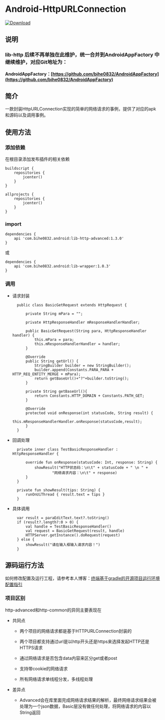 # Android-HttpURLConnection

[ ![Download](https://api.bintray.com/packages/bihe0832/android/lib-http-advanced/images/download.svg) ](https://bintray.com/bihe0832/android/lib-http-advanced/_latestVersion)

## 说明

### **lib-http 后续不再单独在此维护，统一合并到AndroidAppFactory 中继续维护，对应Git地址为：**

**AndroidAppFactory：[https://github.com/bihe0832/AndroidAppFactory](https://github.com/bihe0832/AndroidAppFactory)**

## 简介

一款封装HttpURLConnection实现的简单的网络请求的事例，提供了对应的apk和源码以及调用事例。

## 使用方法

### 添加依赖

在根目录添加发布插件的相关依赖

    buildscript {  
        repositories {  
            jcenter()  
        }  
    }   

    allprojects {  
        repositories {  
            jcenter()  
        }  
    }
    
### import

	dependencies {
	    api 'com.bihe0832.android:lib-http-advanced:1.3.0'
	}

或

	dependencies {
	    api 'com.bihe0832.android:lib-wrapper:1.0.3'
	}
		

### 调用

- 请求封装

		public class BasicGetRequest extends HttpRequest {
		
		    private String mPara = "";
		
			private HttpResponseHandler mResponseHandlerHandler;
		
			public BasicGetRequest(String para, HttpResponseHandler handler) {
		        this.mPara = para;
		        this.mResponseHandlerHandler = handler;
		    }
		
			@Override
			public String getUrl() {
		        StringBuilder builder = new StringBuilder();
		        builder.append(Constants.PARA_PARA + HTTP_REQ_ENTITY_MERGE + mPara);
		        return getBaseUrl()+"?"+builder.toString();
			}
		
			private String getBaseUrl(){
		        return Constants.HTTP_DOMAIN + Constants.PATH_GET;
		    }
		
		    @Override
		    protected void onResponse(int statusCode, String result) {
		        this.mResponseHandlerHandler.onResponse(statusCode,result);
		    }
		}
	
- 回调处理

		private inner class TestBasicResponseHandler : HttpResponseHandler {
	
		    override fun onResponse(statusCode: Int, response: String) {
		        showResult("HTTP状态码：\n\t" + statusCode + " \n " +
		                "网络请求内容：\n\t" + response)
		    }
		}	
		
		private fun showResult(tips: String) {
		    runOnUiThread { result.text = tips }
		}
	
- 具体调用


		var result = paraEditText.text?.toString()
		if (result?.length?:0 > 0) {
			val handle = TestBasicResponseHandler()
			val request = BasicGetRequest(result, handle)
			HTTPServer.getInstance().doRequest(request)
		} else {
			showResult("请在输入框输入请求内容！")
		}
		
## 源码运行方法

如何修改配置及运行工程，请参考本人博客：[终端基于gradle的开源项目运行环境配置指引](
http://blog.bihe0832.com/android-as-gradle-config.html)

### 项目区别

http-advanced和http-common的异同主要表现在

- 共同点

	- 两个项目的网络请求都是基于HTTPURLConnection封装的
	
	- 两个项目都支持通过url是以http开头还是https来选择发起HTTP还是HTTPS请求
	
	- 通过网络请求是否包含data内容来区分get或者post
	
	- 支持带cookie的网络请求
	
	- 所有网络请求单线程分发，多线程处理
	
- 差异点

	- Advanced会在库里面完成网络请求结果的解析，最终网络请求结果会被处理为一个json数据，Basic层没有做任何处理，将网络请求的内容以String返回

    
